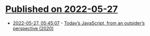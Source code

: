 # [Published on 2022-05-27](index.md)

* [2022-05-27, 05:45:07](https://news.ycombinator.com/item?id=31526370) - [Today’s JavaScript, from an outsider’s perspective (2020)](https://lea.verou.me/2020/05/todays-javascript-from-an-outsiders-perspective/)

